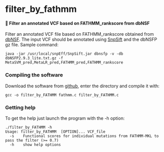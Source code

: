 # filter_by_fathmm

#### :pill: Filter an annotated VCF based on FATHMM_rankscore from dbNSF

Filter an annotated VCF file based on FATHMM_rankscore obtained from [dbNSF](https://sites.google.com/site/jpopgen/dbNSFP). The input VCF should be annotated using [SnpSift](http://snpeff.sourceforge.net/SnpSift.html) and the dbNSFP gz file.
Sample command:

```
java -jar /usr/local/snpEff/SnpSift.jar dbnsfp -v -db dbNSFP2.9.3_lite.txt.gz -f MetaSVM_pred,MetaLR_pred,FATHMM_pred,FATHMM_rankscore
```

### Compiling the software

Download the software from [github](https://github.com/alexcoppe/filter_by_fathmm), enter the directory and compile it with:
```
gcc -o filter_by_FATHMM fathmm.c filter_by_FATHMM.c
```

### Getting help

To get the help just launch the program with the -h option:

```
./filter_by_FATHMM -h
Usage: filter_by_FATHMM  [OPTION]... VCF_file
  -s	Functional scores for individual mutations from FATHMM-MKL to pass the filter (>= 0.7)
  -h	show help options
```
